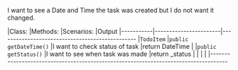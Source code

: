 I want to see a Date and Time the task was created but I do not want it changed.   



|Class:		|Methods:				|Scenarios:							|Output
|-----------|-----------------------|------------------------------------------------
|`TodoItem`	|`public getDateTime()`	|I want to check status of task		|return DateTime
|			|`public getStatus()`	|I want to see when task was made	|return _status
|			|						|									|
|------------------------------------------------------------------------------------